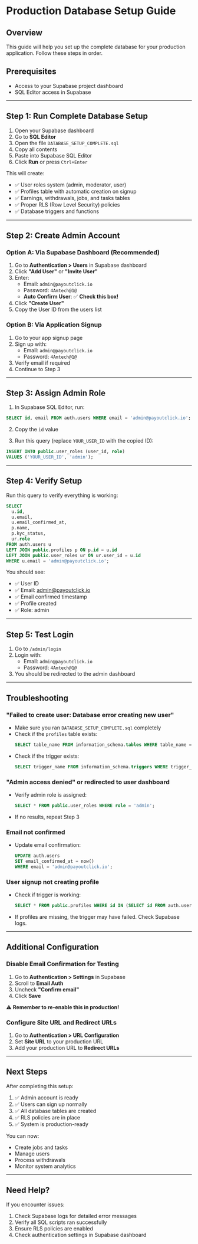 # Production Database Setup Guide

## Overview
This guide will help you set up the complete database for your production application. Follow these steps in order.

## Prerequisites
- Access to your Supabase project dashboard
- SQL Editor access in Supabase

---

## Step 1: Run Complete Database Setup

1. Open your Supabase dashboard
2. Go to **SQL Editor**
3. Open the file `DATABASE_SETUP_COMPLETE.sql`
4. Copy all contents
5. Paste into Supabase SQL Editor
6. Click **Run** or press `Ctrl+Enter`

This will create:
- ✅ User roles system (admin, moderator, user)
- ✅ Profiles table with automatic creation on signup
- ✅ Earnings, withdrawals, jobs, and tasks tables
- ✅ Proper RLS (Row Level Security) policies
- ✅ Database triggers and functions

---

## Step 2: Create Admin Account

### Option A: Via Supabase Dashboard (Recommended)

1. Go to **Authentication > Users** in Supabase dashboard
2. Click **"Add User"** or **"Invite User"**
3. Enter:
   - Email: `admin@payoutclick.io`
   - Password: `4Amtech@1@`
   - **Auto Confirm User**: ✅ **Check this box!**
4. Click **"Create User"**
5. Copy the User ID from the users list

### Option B: Via Application Signup

1. Go to your app signup page
2. Sign up with:
   - Email: `admin@payoutclick.io`
   - Password: `4Amtech@1@`
3. Verify email if required
4. Continue to Step 3

---

## Step 3: Assign Admin Role

1. In Supabase SQL Editor, run:
```sql
SELECT id, email FROM auth.users WHERE email = 'admin@payoutclick.io';
```

2. Copy the `id` value

3. Run this query (replace `YOUR_USER_ID` with the copied ID):
```sql
INSERT INTO public.user_roles (user_id, role)
VALUES ('YOUR_USER_ID', 'admin');
```

---

## Step 4: Verify Setup

Run this query to verify everything is working:

```sql
SELECT 
  u.id,
  u.email,
  u.email_confirmed_at,
  p.name,
  p.kyc_status,
  ur.role
FROM auth.users u
LEFT JOIN public.profiles p ON p.id = u.id
LEFT JOIN public.user_roles ur ON ur.user_id = u.id
WHERE u.email = 'admin@payoutclick.io';
```

You should see:
- ✅ User ID
- ✅ Email: admin@payoutclick.io
- ✅ Email confirmed timestamp
- ✅ Profile created
- ✅ Role: admin

---

## Step 5: Test Login

1. Go to `/admin/login`
2. Login with:
   - Email: `admin@payoutclick.io`
   - Password: `4Amtech@1@`
3. You should be redirected to the admin dashboard

---

## Troubleshooting

### "Failed to create user: Database error creating new user"
- Make sure you ran `DATABASE_SETUP_COMPLETE.sql` completely
- Check if the `profiles` table exists:
  ```sql
  SELECT table_name FROM information_schema.tables WHERE table_name = 'profiles';
  ```
- Check if the trigger exists:
  ```sql
  SELECT trigger_name FROM information_schema.triggers WHERE trigger_name = 'on_auth_user_created';
  ```

### "Admin access denied" or redirected to user dashboard
- Verify admin role is assigned:
  ```sql
  SELECT * FROM public.user_roles WHERE role = 'admin';
  ```
- If no results, repeat Step 3

### Email not confirmed
- Update email confirmation:
  ```sql
  UPDATE auth.users 
  SET email_confirmed_at = now() 
  WHERE email = 'admin@payoutclick.io';
  ```

### User signup not creating profile
- Check if trigger is working:
  ```sql
  SELECT * FROM public.profiles WHERE id IN (SELECT id FROM auth.users);
  ```
- If profiles are missing, the trigger may have failed. Check Supabase logs.

---

## Additional Configuration

### Disable Email Confirmation for Testing
1. Go to **Authentication > Settings** in Supabase
2. Scroll to **Email Auth**
3. Uncheck **"Confirm email"**
4. Click **Save**

⚠️ **Remember to re-enable this in production!**

### Configure Site URL and Redirect URLs
1. Go to **Authentication > URL Configuration**
2. Set **Site URL** to your production URL
3. Add your production URL to **Redirect URLs**

---

## Next Steps

After completing this setup:
1. ✅ Admin account is ready
2. ✅ Users can sign up normally
3. ✅ All database tables are created
4. ✅ RLS policies are in place
5. ✅ System is production-ready

You can now:
- Create jobs and tasks
- Manage users
- Process withdrawals
- Monitor system analytics

---

## Need Help?

If you encounter issues:
1. Check Supabase logs for detailed error messages
2. Verify all SQL scripts ran successfully
3. Ensure RLS policies are enabled
4. Check authentication settings in Supabase dashboard
